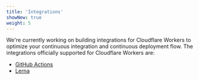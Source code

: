 ```yaml
---
title: 'Integrations'
showNew: true
weight: 5
---
```


We're currently working on building integrations for Cloudflare Workers to optimize your continuous integration and continuous deployment flow. The integrations officially supported for Cloudflare Workers are:

- [GitHub Actions](https://github.com/cloudflare/wrangler-action)
- [Lerna](/tutorials/manage-projects-with-lerna)
